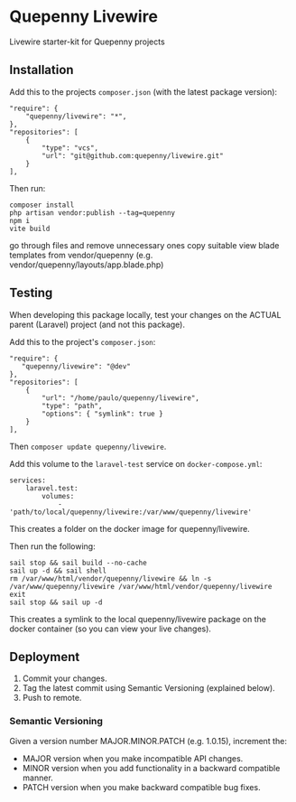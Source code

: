 # Quepenny Livewire
Livewire starter-kit for Quepenny projects

## Installation
Add this to the projects `composer.json` (with the latest package version):
```
"require": {
    "quepenny/livewire": "*",
},
"repositories": [
    {
        "type": "vcs",
        "url": "git@github.com:quepenny/livewire.git"
    }
],
```
Then run:

```
composer install
php artisan vendor:publish --tag=quepenny
npm i
vite build
```

go through files and remove unnecessary ones
copy suitable view blade templates from vendor/quepenny (e.g. vendor/quepenny/layouts/app.blade.php)

## Testing
When developing this package locally, test your changes on the
ACTUAL parent (Laravel) project (and not this package).

Add this to the project's `composer.json`:
```
"require": {
   "quepenny/livewire": "@dev"
},
"repositories": [
    {
        "url": "/home/paulo/quepenny/livewire",
        "type": "path",
        "options": { "symlink": true }
    }
],
```
Then `composer update quepenny/livewire`.

Add this volume to the `laravel-test` service on `docker-compose.yml`:
```
services:
    laravel.test:
        volumes:
            - 'path/to/local/quepenny/livewire:/var/www/quepenny/livewire'
```
This creates a folder on the docker image for quepenny/livewire.

Then run the following:
```
sail stop && sail build --no-cache
sail up -d && sail shell
rm /var/www/html/vendor/quepenny/livewire && ln -s /var/www/quepenny/livewire /var/www/html/vendor/quepenny/livewire
exit
sail stop && sail up -d
```
This creates a symlink to the local quepenny/livewire package on the docker container
(so you can view your live changes).

## Deployment
1. Commit your changes.
2. Tag the latest commit using Semantic Versioning (explained below).
3. Push to remote.

### Semantic Versioning
Given a version number MAJOR.MINOR.PATCH (e.g. 1.0.15), increment the:

- MAJOR version when you make incompatible API changes.
- MINOR version when you add functionality in a backward compatible manner.
- PATCH version when you make backward compatible bug fixes.